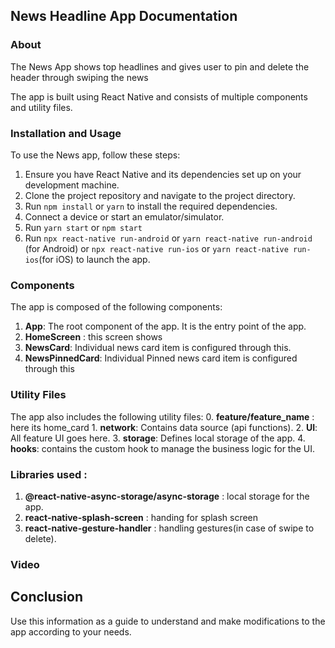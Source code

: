 ## News Headline App Documentation

### About

The News App shows top headlines and gives user to pin and delete the header through swiping the news

The app is built using React Native and consists of multiple components and utility files.

### Installation and Usage

To use the News app, follow these steps:

1. Ensure you have React Native and its dependencies set up on your development machine.
2. Clone the project repository and navigate to the project directory.
3. Run `npm install` or `yarn` to install the required dependencies.
4. Connect a device or start an emulator/simulator.
5. Run `yarn start` or `npm start`
6. Run `npx react-native run-android` or `yarn react-native run-android` (for Android) or `npx react-native run-ios` or `yarn react-native run-ios`(for iOS) to launch the app.


### Components

The app is composed of the following components:

1. **App**: The root component of the app. It is the entry point of the app.
2. **HomeScreen** : this screen shows 
3. **NewsCard**: Individual news card item is configured through this.
4. **NewsPinnedCard**: Individual Pinned news card item is configured through this

### Utility Files

The app also includes the following utility files:
0. **feature/feature_name** : here its home_card
      1. **network**: Contains data source (api functions).
      2. **UI**: All feature UI goes here.
      3. **storage**: Defines local storage of the app.
      4. **hooks**: contains the custom hook to manage the business logic for the UI.


### Libraries used :

1. **@react-native-async-storage/async-storage** : local storage for the app.
2. **react-native-splash-screen** : handing for splash screen
3. **react-native-gesture-handler** : handling gestures(in case of swipe to delete).


###  Video


## Conclusion

Use this information as a guide to understand and make modifications to the app according to your needs.